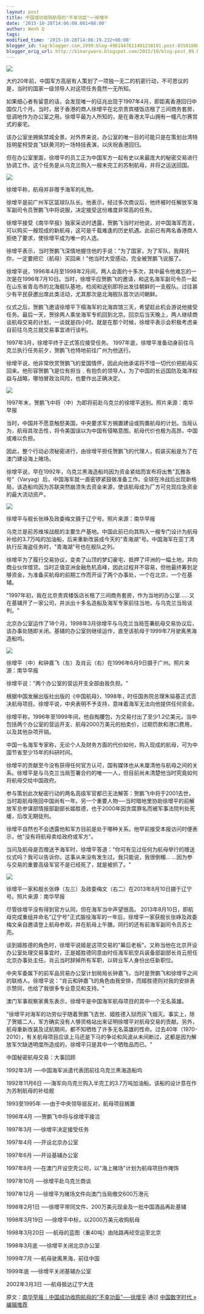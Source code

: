 ```yaml
---
layout: post
title: 中国成功收购航母的"不幸功臣"──徐增平
date: '2015-10-28T14:06:00.001+08:00'
author: Wenh Q
tags:
modified_time: '2015-10-28T14:06:19.232+08:00'
blogger_id: tag:blogger.com,1999:blog-4961947611491238191.post-8550180055079204030
blogger_orig_url: http://binaryware.blogspot.com/2015/10/blog-post_89.html
---
```


![](http://chinadigitaltimes.net/chinese/files/2015/04/c78a6064-7c7a-4834-9399-43794549ab64.jpg)

大约20年前，中国军方高层有人策划了一项独一无二的机密行动，不可思议的是，当时的国家一级领导人对这项任务竟然一无所知。

如果细心者有留意的话，会发现唯一的征兆出现于1997年4月，即距离香港回归中国仅几个月。当时，居于香港的商人徐增平在北京贵宾楼饭店租了三间商务套房，低调地作为办公室之用。徐增平最为人所知的，是在香港太平山拥有一幢凡尔赛宫式的豪宅。

该办公室坐拥紫禁城全景。对外界来说，办公室的唯一目的可能只是在策划台湾特技明星柯受良飞跃黄河的一场特技表演，以庆祝香港回归。

但在办公室里面，徐增平的员工正为中国军方一起有史以来最庞大的秘密交易进行协调工作。这个任务是从乌克兰购入一艘未完工的苏制航母，并将之运送回国。

![](http://chinadigitaltimes.net/chinese/files/2015/04/eba671ce-6d7a-495b-bad4-cd12ca2868f3.jpg)

徐增平称，航母并非赠予海军的礼物。

徐增平是前广州军区篮球队队长。他表示，经过多次商议后，他终被时任解放军海军副司令员贺鹏飞中将说服，决定接受这份难度非常高的任务。

徐增平接受《南华早报》独家采访时透露，贺鹏飞当时对他说，对中国海军而言，可以购买一艘现成的新航母，这可是千载难逢的历史机遇。此前已有两名香港商人拒绝了要求，使徐增平成为唯一的人选。

徐增平表示，当时贺鹏飞深情地握住他的手说："为了国家，为了军队，我拜托你，一定要把它（航母）买回来！"他当时大受感动，完全被贺鹏飞说服了。

徐增平说，1996年4月至1998年2月间，两人会面约十多次，其中最令他难忘的一次是在1996年7月10日。当时，徐增平应贺鹏飞的邀请，和这名海军副司令员一起在山东省青岛市的北海舰队基地，检阅和送别即将出发往朝鲜的一支舰队。过往甚少有平民获邀出席此类活动，尤其那次是北海舰队首次访问朝鲜。

仪式之后，贺鹏飞邀请徐增平下榻海军的北海宾馆三天，希望趁此机会游说他接受任务。最后一天，贺徐两人乘坐海军专机回到北京。回京后当天晚上，两人继续商谈航母交易的计划，一谈就是四小时。就是在那个时候，徐增平表示会积极考虑亲自前往乌克兰就交易事宜进行谈判。

1997年3月，徐增平终于正式答应接受任务。
1997年底，徐增平准备动身前往乌克兰执行任务前夕，贺鹏飞也特地前往广州为他送行。

徐增平说，他非常欣赏贺鹏飞的爱国情怀，因此向他承诺将不惜一切代价把航母买回来。他形容贺鹏飞是位有担当﹑有抱负的领导人，为了中国的长远国防及海洋权益与战略，哪怕冒政治风险，也要作出正确决定。

![](http://chinadigitaltimes.net/chinese/files/2015/04/74c30634-fa34-4141-b6f2-112f6a7409e8.jpg)

1997年末，贺鹏飞中将（中）为即将前赴乌克兰的徐增平送别。照片来源：南华早报



当时，中国并不愿意触怒美国，中央要求军方搁置建设或购置航母的计划。当局认为，航母具攻击性，将令美国误以为中国有侵略意图。航母代价也极为高昂，中国或难以负担。

因此，整个行动必须秘密进行，由徐增平担任贺鹏飞的代理人，假装买船是为了在澳门建设海上赌场。

徐增平说，早在1992年，乌克兰黑海造船坞因为资金紧绌而宣布将出售"瓦雅各号"（Varyag）后，中国海军就一直密锣紧鼓做准备工作。全球在冷战后出现新格局，该造船坞因为苏联突然崩溃失去资金来源，使该航母成为厂方可兑现应急资金的最大流动资产。

![](http://chinadigitaltimes.net/chinese/files/2015/04/f517ecf1-7272-4079-b866-6888a7365370.jpg)

徐增平与舰长张峥及政委梅文摄于辽宁号。照片来源：南华早报

乌克兰是前苏维埃战舰的主要生产基地。中国此前已向其购入一艘专门设计为航母补给的3.7万吨的加油船，后来重新改装成今天的"青海湖"号。中国海军在亚丁湾执行反海盗任务时，"青海湖"号也在舰队之列。

徐增平为了履行交易协议，变卖了山顶的梦幻豪宅、抵押了坪洲的一幅土地，并向商业伙伴借贷。当时正值亚洲金融危机高峰，因此过程并不容易，但他最终筹到足够资金，为准备买航母的前期工作而开设了两个办事处，一个在北京，一个在基辅。

"1997年初，我在北京贵宾楼饭店长租了三间商务套房，作为当地的办公室……又在基辅开了一家公司，并派出十多名造船及海军专家前往当地，与乌克兰当局谈判。"

北京办公室运作了18个月，1998年3月徐增平与乌克兰当局签署航母交易协议后，该办事处随即关闭。基辅的办公室则继续运作，直至该航母于1999年7月驶离黑海造船坞。

![](http://chinadigitaltimes.net/chinese/files/2015/04/caadd3fa-22be-483b-919f-1db3442de85e.jpg)

徐增平（中）和钟嘉飞（左）及肖云（右）在1996年6月9日摄于广州。照片来源：南华早报

徐增平说："两个办公室的营运开支全部由我负担。"

根据中国发展出版社出版的《中国航母》，1998年，时任国务院总理朱镕基正式否决航母项目。徐增平说，中央表明不予支持，意味着海军无法向他提供任何资金。

徐增平称，1996年至1999年间，他自掏腰包，为交易付出了至少1.2亿美元，当中包括两个办公室的营运开支、航母2000万美元的拍卖价，过期罚款和港口费用，以及其他杂项开销。

中国一名海军专家称，无论个人及财务方面的代价如何，购入现成的航母，可为中国节省至少15年的科研时间。

徐增平的贡献至今没有获得任何官方认可，国有媒体也从未厘清他与航母之间的关系。徐增平是与乌克兰当局签署合约的唯一一人，但目前尚未清楚他当时究竟如何将航母交给中国政府。

参与策划此次秘密行动的两名高级军官都已无法解答：贺鹏飞中将于2001去世，当时距航母拖回中国尚有一年。另一个重要人物──当时暗地里协助徐增平的前解放军总参谋部情报部副部长姬胜德，也于2000年因贪腐罪名而被军事法院判处死缓，后改无期徒刑。

徐增平自然也不会透露他和军方目前是处于哪种关系。他早前接受本报访问时便表示，他"没有将航母卖给政府或军方"。

当问及航母是否赠送予海军时，徐增平答道："你可有见过任何为航母举行的赠送仪式吗？我可以告诉你，这事从来没有发生过。我只能说，我很倒楣…
…因为参与交易的重要高级军官不是已经死了，就是被抓了。"

![](http://chinadigitaltimes.net/chinese/files/2015/04/a634a557-850c-4657-880b-57fcbe09184b.jpg)

徐增平一家和舰长张峥（左三）及政委梅文（右二）在2013年8月10日摄于辽宁号。照片来源：南华早报

尽管徐增平没有得到官方认同，但在海军当中声望很高。
2013年8月10日，即航母完成重组并命名"辽宁号"正式服役海军的一年后，徐增平一家获舰长张峥及政委梅文亲自邀请登上航母参观，并在航母上午膳。同行的还有前海军副司令员苏士亮。

谈到姬胜德的角色时，徐增平说姬是这项交易的"幕后老板"。又称当他在北京开设办公室处理交易事宜时，正是姬胜德同意由时任海军航空兵装备部副部长肖云担任北京办事处主任。肖云当时辞掉所有军职，以转业军人身份出任新职位。

中央军委属下的前军品贸易办公室计划局局长钟嘉飞，当时是贺鹏飞和徐增平之间的联络人。徐增平说："肖云和钟嘉飞的角色由我安排，而姬胜德则对我的安排表示赞同，也给了我很多专业意见和支持。"

澳门军事观察家黄东表示，徐增平是中国海军航母项目的其中一个无名英雄。

"徐增平对海军的功劳似乎随着贺鹏飞去世、姬胜德入狱而灰飞烟灭。事实上，除了贺姬二人，军方确实没有人够资格站出来证明徐增平对航母交易的贡献。另外，航母重新改装及试航期间，都不知牺牲了许多无名英雄的性命。过去40年（1970-2010），有关航母项目应该上马还是下马的争论和风波从未间断过，这都是因为解放军欠缺透明度所造成的，徐增平只是其中一个牺牲品而已。"

中国秘密航母交易：大事回顾

1992年3月 ──中国海军派遣代表团前往乌克兰黑海造船坞

1992年11月6日
──海军向乌克兰购入半完工的3.7万吨加油船。该船的设计意在作为苏制航母的补给舰

1993至1995年 ──由于中央领导层反对，航母项目搁置

1996年4月 ──贺鹏飞中将与徐增平接洽

1997年3月 ──徐增平决定接受任务

1997年4月 ──开设北京办公室

1997年6月 ──开设基辅办公室

1997年8月 ──在澳门开设空壳公司，以"海上赌场"计划为航母项目作掩饰

1997年10月 ──徐增平赴乌克兰商谈

1997年12月 ──徐增平为赌场文件向澳门当局缴交600万港元

1998年2月1日 ──徐增平带同文件、200万美元现金及一批中国酒品再赴基辅

1998年3月19日 ──徐增平中标，以2000万美元收购航母

1998年3月20日 ──航母的蓝图（重40吨）由陆路再经空运至北京

1998年3月底 ──徐增平关闭北京办公室

1999年7月 ──航母驶离黑海，前往中国

1999年底 ──徐增平关闭基辅办公室

2002年3月3日 ──航母抵达辽宁大连

原文：[南华早报｜中国成功收购航母的"不幸功臣"──徐增平](http://feedproxy.google.com/~r/chinagfwblog/~3/JEoNfuw4h9E/) 通过 [中国数字时代 » 编辑推荐](http://pipes.yahoo.com/pipes/pipe.info?_id=4ebbe79f06d4342d785a0cab9913dc0c)
